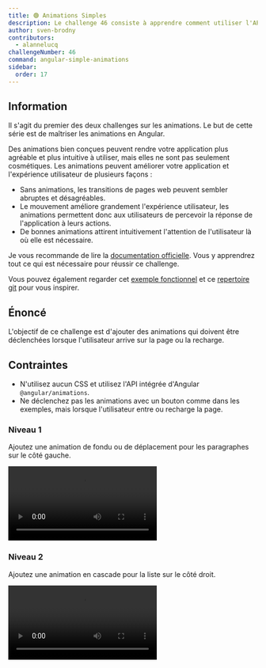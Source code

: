 ```yaml
---
title: 🟢 Animations Simples
description: Le challenge 46 consiste à apprendre comment utiliser l'API d'animations intégrée dans Angular
author: sven-brodny
contributors:
  - alannelucq
challengeNumber: 46
command: angular-simple-animations
sidebar:
  order: 17
---
```


## Information

Il s'agit du premier des deux challenges sur les animations. Le but de cette série est de maîtriser les animations en Angular.

Des animations bien conçues peuvent rendre votre application plus agréable et plus intuitive à utiliser, mais elles ne sont pas seulement cosmétiques. Les animations peuvent améliorer votre application et l'expérience utilisateur de plusieurs façons :

- Sans animations, les transitions de pages web peuvent sembler abruptes et désagréables.
- Le mouvement améliore grandement l'expérience utilisateur, les animations permettent donc aux utilisateurs de percevoir la réponse de l'application à leurs actions.
- De bonnes animations attirent intuitivement l'attention de l'utilisateur là où elle est nécessaire.

Je vous recommande de lire la [documentation officielle](https://angular.dev/guide/animations). Vous y apprendrez tout ce qui est nécessaire pour réussir ce challenge.

Vous pouvez également regarder cet [exemple fonctionnel](https://svenson95.github.io/ng-xmp-animations/) et ce [repertoire git](https://github.com/svenson95/ng-xmp-animations) pour vous inspirer.

## Énoncé

L'objectif de ce challenge est d'ajouter des animations qui doivent être déclenchées lorsque l'utilisateur arrive sur la page ou la recharge.

## Contraintes

- N'utilisez aucun CSS et utilisez l'API intégrée d'Angular `@angular/animations`.
- Ne déclenchez pas les animations avec un bouton comme dans les exemples, mais lorsque l'utilisateur entre ou recharge la page.

### Niveau 1

Ajoutez une animation de fondu ou de déplacement pour les paragraphes sur le côté gauche.

<video controls src="https://github.com/tomalaforge/angular-challenges/assets/46655156/a43c3995-16ef-4d1f-bcfc-602b4ce80937">
</video>

### Niveau 2

Ajoutez une animation en cascade pour la liste sur le côté droit.

<video controls src="https://github.com/tomalaforge/angular-challenges/assets/46655156/1a01af1b-44fc-4616-8793-681219f9d8bc">
</video>
